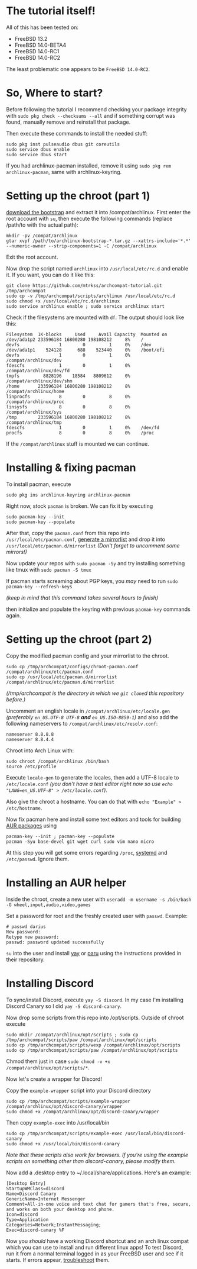 # The tutorial itself!

All of this has been tested on:
- FreeBSD 13.2
- FreeBSD 14.0-BETA4
- FreeBSD 14.0-RC1
- FreeBSD 14.0-RC2

The least problematic one appears to be `FreeBSD 14.0-RC2`.
# So, Where to start?

Before following the tutorial I recommend checking your package integrity with `sudo pkg check --checksums --all` and if something corrupt was found, manually remove and reinstall that package.

Then execute these commands to install the needed stuff:
```
sudo pkg inst pulseaudio dbus git coreutils
sudo service dbus enable
sudo service dbus start 
```
If you had archlinux-pacman installed, remove it using `sudo pkg rem archlinux-pacman`,
same with archlinux-keyring.

# Setting up the chroot (part 1)
[download the bootstrap](https://geo.mirror.pkgbuild.com/iso/latest/archlinux-bootstrap-x86_64.tar.gz) and extract it into /compat/archlinux.
First enter the root account with `su`, then execute the following commands (replace /path/to with the actual path):
```
mkdir -pv /compat/archlinux
gtar xvpf /path/to/archlinux-bootstrap-*.tar.gz --xattrs-include='*.*' --numeric-owner --strip-components=1 -C /compat/archlinux
```
Exit the root account.

Now drop the script named `archlinux` into `/usr/local/etc/rc.d` and enable it.
If you want, you can do it like this:
```
git clone https://github.com/mtrkss/archcompat-tutorial.git /tmp/archcompat
sudo cp -v /tmp/archcompat/scripts/archlinux /usr/local/etc/rc.d
sudo chmod +x /usr/local/etc/rc.d/archlinux
sudo service archlinux enable ; sudo service archlinux start
```
Check if the filesystems are mounted with `df`.
The output should look like this:
```
Filesystem  1K-blocks     Used     Avail Capacity  Mounted on
/dev/ada1p2 233596184 16800280 198108212     8%    /
devfs               1        0         1     0%    /dev
/dev/ada1p1    524128      688    523440     0%    /boot/efi
devfs               1        0         1     0%    /compat/archlinux/dev
fdescfs             1        0         1     0%    /compat/archlinux/dev/fd
tmpfs         8828196    18584   8809612     0%    /compat/archlinux/dev/shm
/home       233596184 16800280 198108212     8%    /compat/archlinux/home
linprocfs           8        0         8     0%    /compat/archlinux/proc
linsysfs            8        0         8     0%    /compat/archlinux/sys
/tmp        233596184 16800280 198108212     8%    /compat/archlinux/tmp
fdescfs             1        0         1     0%    /dev/fd
procfs              8        0         8     0%    /proc
```
If the `/compat/archlinux` stuff is mounted we can continue.

# Installing & fixing pacman
To install pacman, execute
```
sudo pkg ins archlinux-keyring archlinux-pacman
```

Right now, stock `pacman` is broken. We can fix it by executing
```
sudo pacman-key --init
sudo pacman-key --populate
```
After that, copy the `pacman.conf` from this repo into `/usr/local/etc/pacman.conf`, [generate a mirrorlist](https://archlinux.org/mirrorlist) and drop it into `/usr/local/etc/pacman.d/mirrorlist` *(Don't forget to uncomment some mirrors!)*

Now update your repos with `sudo pacman -Sy` and try installing something like tmux with `sudo pacman -S tmux`

If pacman starts screaming about PGP keys, you *may* need to run `sudo pacman-key --refresh-keys` 

*(keep in mind that this command takes several hours to finish)*

then initialize and populate the keyring with previous `pacman-key` commands again.

# Setting up the chroot (part 2)
Copy the modified pacman config and your mirrorlist to the chroot.
```
sudo cp /tmp/archcompat/configs/chroot-pacman.conf /compat/archlinux/etc/pacman.conf
sudo cp /usr/local/etc/pacman.d/mirrorlist /compat/archlinux/etc/pacman.d/mirrorlist
```
*(/tmp/archcompat is the directory in which we `git clone`d this repository before.)*

Uncomment an english locale in `/compat/archlinux/etc/locale.gen` _(preferably `en_US.UTF-8 UTF-8` ***and*** `en_US.ISO-8859-1`)_ and also add the following nameservers to `/compat/archlinux/etc/resolv.conf`:
```
nameserver 8.8.8.8
nameserver 8.8.4.4
```

Chroot into Arch Linux with:
```
sudo chroot /compat/archlinux /bin/bash
source /etc/profile
```
Execute `locale-gen` to generate the locales, then add a UTF-8 locale to `/etc/locale.conf` *(you don't have a text editor right now so use `echo "LANG=en_US.UTF-8" > /etc/locale.conf`)*.

Also give the chroot a hostname. You can do that with `echo "Example" > /etc/hostname`.

Now fix pacman here and install some text editors and tools for building [AUR packages](https://aur.archlinux.org/) using
```
pacman-key --init ; pacman-key --populate
pacman -Syu base-devel git wget curl sudo vim nano micro
```
At this step you will get some errors regarding `/proc`, [systemd](https://en.wikipedia.org/wiki/Systemd) and `/etc/passwd`. Ignore them.

# Installing an AUR helper

Inside the chroot, create a new user with `useradd -m username -s /bin/bash -G wheel,input,audio,video,games`

Set a password for root and the freshly created user with `passwd`. Example:
```
# passwd darius
New password: 
Retype new password: 
passwd: password updated successfully
```

`su` into the user and install [yay](https://github.com/Jguer/yay) or [paru](https://github.com/Morganamilo/paru) using the instructions provided in their repository.

# Installing Discord
To sync/install Discord, execute `yay -S discord`. In my case I'm installing Discord Canary so I did `yay -S discord-canary`.

Now drop some scripts from this repo into /opt/scripts. Outside of chroot execute 
```
sudo mkdir /compat/archlinux/opt/scripts ; sudo cp /tmp/archcompat/scripts/paw /compat/archlinux/opt/scripts
sudo cp /tmp/archcompat/scripts/wexp /compat/archlinux/opt/scripts
sudo cp /tmp/archcompat/scripts/paw /compat/archlinux/opt/scripts
```

Chmod them just in case `sudo chmod -v +x /compat/archlinux/opt/scripts/*`.

Now let's create a wrapper for Discord!

Copy the `example-wrapper` script into your Discord directory
```
sudo cp /tmp/archcompat/scripts/example-wrapper /compat/archlinux/opt/discord-canary/wrapper
sudo chmod +x /compat/archlinux/opt/discord-canary/wrapper
```
Then copy `example-exec` into /usr/local/bin
```
sudo cp /tmp/archcompat/scripts/example-exec /usr/local/bin/discord-canary
sudo chmod +x /usr/local/bin/discord-canary
```
*Note that these scripts also work for browsers.*
*If you're using the example scripts on something other than discord-canary, please modify them.*

Now add a .desktop entry to ~/.local/share/applications. Here's an example:
```
[Desktop Entry]
StartupWMClass=discord
Name=Discord Canary
GenericName=Internet Messenger
Comment=All-in-one voice and text chat for gamers that's free, secure, and works on both your desktop and phone.
Icon=discord
Type=Application
Categories=Network;InstantMessaging;
Exec=discord-canary %F
```

Now you *should* have a working Discord shortcut and an arch linux compat which you can use to install and run different linux apps!
To test Discord, run it from a normal terminal logged in as your FreeBSD user and see if it starts.
If errors appear, [troubleshoot](Troubleshoot.md) them.
